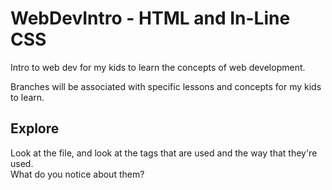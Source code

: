 # WebDevIntro - HTML and In-Line CSS
Intro to web dev for my kids to learn the concepts of web development.

Branches will be associated with specific lessons and concepts for my kids to learn.

## Explore

Look at the file, and look at the tags that are used and the way that they're used.  
What do you notice about them?